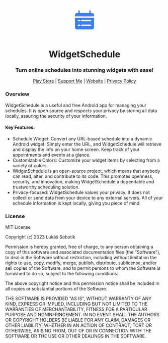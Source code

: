 <p align="center">
<img style="align:center;" src="./app/src/logo.png" alt="" width="100" />
</p>

<h1 align="center">WidgetSchedule</h1>
<h3 align="center">Turn online schedules into stunning widgets with ease!</h3>
<p align="center">
<a href="https://play.google.com/store/apps/details?id=lukas.sobotik.widgetschedule">Play Store</a> | <a href="https://www.buymeacoffee.com/puckyeu">Support Me</a> | <a href="https://www.lukassobotik.dev/project/WidgetSchedule">Website</a> | <a href="https://github.com/PuckyEU/WidgetSchedule/blob/master/PrivacyPolicy.md">Privacy Policy</a>
</p>

### Overview
WidgetSchedule is a useful and free Android app for managing your schedules. It is open source and respects your privacy by storing all data locally, assuring the security of your information.

#### Key Features:
- Schedule Widget: Convert any URL-based schedule into a dynamic Android widget. Simply enter the URL, and WidgetSchedule will retrieve and display the info on your home screen. Keep track of your appointments and events at a glance.
- Customizable Colors: Customize your widget items by selecting from a variety of colors.
- WidgetSchedule is an open-source project, which means that anybody can read, alter, and contribute to its code. This promotes openness, security, and innovation, making WidgetSchedule a dependable and trustworthy scheduling solution.
- Privacy-focused: WidgetSchedule values your privacy. It does not collect or send data from your device to any external servers. All of your schedule information is kept locally, giving you piece of mind.

### License
MIT License

Copyright (c) 2023 Lukáš Sobotík

Permission is hereby granted, free of charge, to any person obtaining a copy
of this software and associated documentation files (the "Software"), to deal
in the Software without restriction, including without limitation the rights
to use, copy, modify, merge, publish, distribute, sublicense, and/or sell
copies of the Software, and to permit persons to whom the Software is
furnished to do so, subject to the following conditions:

The above copyright notice and this permission notice shall be included in all
copies or substantial portions of the Software.

THE SOFTWARE IS PROVIDED "AS IS", WITHOUT WARRANTY OF ANY KIND, EXPRESS OR
IMPLIED, INCLUDING BUT NOT LIMITED TO THE WARRANTIES OF MERCHANTABILITY,
FITNESS FOR A PARTICULAR PURPOSE AND NONINFRINGEMENT. IN NO EVENT SHALL THE
AUTHORS OR COPYRIGHT HOLDERS BE LIABLE FOR ANY CLAIM, DAMAGES OR OTHER
LIABILITY, WHETHER IN AN ACTION OF CONTRACT, TORT OR OTHERWISE, ARISING FROM,
OUT OF OR IN CONNECTION WITH THE SOFTWARE OR THE USE OR OTHER DEALINGS IN THE
SOFTWARE.
